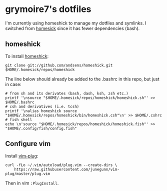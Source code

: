 grymoire7's dotfiles
====================

I'm currently using homeshick to manage my dotfiles and symlinks.  I switched
from [homesick](https://github.com/technicalpickles/homesick) since it has
fewer dependencies (bash).

## homeshick
To install [homeshick](https://github.com/andsens/homeshick):

```
git clone git://github.com/andsens/homeshick.git $HOME/.homesick/repos/homeshick
```

The line below should already be added to the .bashrc in this repo, but just in case:

```
# from sh and its derivates (bash, dash, ksh, zsh etc.)
printf '\nsource "$HOME/.homesick/repos/homeshick/homeshick.sh"' >> $HOME/.bashrc
# csh and derivatives (i.e. tcsh)
printf '\nalias homeshick source "$HOME/.homesick/repos/homeshick/bin/homeshick.csh"\n' >> $HOME/.cshrc
# fish shell
echo \n'source "$HOME/.homesick/repos/homeshick/homeshick.fish"' >> "$HOME/.config/fish/config.fish"
```

## Configure vim
Install [vim-plug](https://github.com/junegunn/vim-plug):

```
curl -fLo ~/.vim/autoload/plug.vim --create-dirs \
    https://raw.githubusercontent.com/junegunn/vim-plug/master/plug.vim
```

Then in vim `:PlugInstall`.

